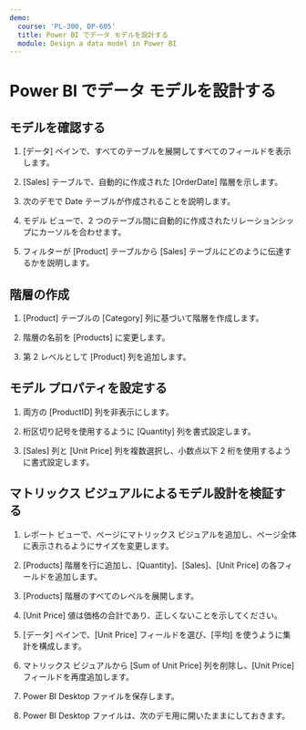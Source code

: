 ```yaml
---
demo:
  course: 'PL-300, DP-605'
  title: Power BI でデータ モデルを設計する
  module: Design a data model in Power BI
---
```

# Power BI でデータ モデルを設計する

## モデルを確認する

1. [データ] ペインで、すべてのテーブルを展開してすべてのフィールドを表示します。

1. [Sales] テーブルで、自動的に作成された [OrderDate] 階層を示します。

1. 次のデモで Date テーブルが作成されることを説明します。

1. モデル ビューで、2 つのテーブル間に自動的に作成されたリレーションシップにカーソルを合わせます。

1. フィルターが [Product] テーブルから [Sales] テーブルにどのように伝達するかを説明します。

## 階層の作成

1. [Product] テーブルの [Category] 列に基づいて階層を作成します。

1. 階層の名前を [Products] に変更します。

1. 第 2 レベルとして [Product] 列を追加します。

## モデル プロパティを設定する

1. 両方の [ProductID] 列を非表示にします。

1. 桁区切り記号を使用するように [Quantity] 列を書式設定します。

1. [Sales] 列と [Unit Price] 列を複数選択し、小数点以下 2 桁を使用するように書式設定します。

## マトリックス ビジュアルによるモデル設計を検証する

1. レポート ビューで、ページにマトリックス ビジュアルを追加し、ページ全体に表示されるようにサイズを変更します。

1. [Products] 階層を行に追加し、[Quantity]、[Sales]、[Unit Price] の各フィールドを追加します。

1. [Products] 階層のすべてのレベルを展開します。

1. [Unit Price] 値は価格の合計であり、正しくないことを示してください。

1. [データ] ペインで、[Unit Price] フィールドを選び、[平均] を使うように集計を構成します。

1. マトリックス ビジュアルから [Sum of Unit Price] 列を削除し、[Unit Price] フィールドを再度追加します。

1. Power BI Desktop ファイルを保存します。

1. Power BI Desktop ファイルは、次のデモ用に開いたままにしておきます。
